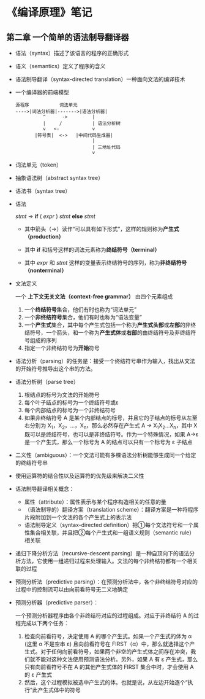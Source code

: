 # 《编译原理》笔记

## 第二章 一个简单的语法制导翻译器

- 语法（syntax）描述了该语言的程序的正确形式

- 语义（semantics）定义了程序的含义

- 语法制导翻译（syntax-directed translation）一种面向文法的编译技术

- 一个编译器的前端模型

    ```
    源程序           词法单元
    ---->|词法分析器|------->|语法分析器|
              ^      ->         |
              |     /           | 语法分析树
              v   <-            v
           |符号表|  <->   |中间代码生成器|
                                |
                                | 三地址代码
                                v
    ```

- 词法单元（token）

- 抽象语法树（abstract syntax tree）

- 语法书（syntax tree）

- 语法

    *stmt* → **if** ( *expr* ) *stmt* **else** *stmt*

    - 其中箭头（→）读作“可以具有如下形式”，这样的规则称为**产生式（production）**

    - 其中 **if** 和括号这样的词法元素称为**终结符号（terminal）**

    - 其中 *expr* 和 *stmt* 这样的变量表示终结符号的序列，称为**非终结符号（nonterminal）**

- 文法定义

    一个 **上下文无关文法（context-free grammar）** 由四个元素组成

    1. 一个**终结符号**集合，他们有时也称为“词法单元”
    2. 一个**非终结符号**集合，他们有时也称为“语法变量”
    3. 一个**产生式**集合，其中每个产生式包括一个称为**产生式头部**或**左部**的非终结符号，一个箭头，和一个称为**产生式体**或**右部**的由终结符号及非终结符号组成的序列
    4. 指定一个非终结符号为**开始**符号

- 语法分析（parsing）的任务是：接受一个终结符号串作为输入，找出从文法的开始符号推导出这个串的方法。

- 语法分析树（parse tree）

    1. 根结点的标号为文法的开始符号
    2. 每个叶子结点的标号为一个终结符号或ε
    3. 每个内部结点的标号为一个非终结符号
    4. 如果非终结符号 A 是某个内部结点的标号，并且它的子结点的标号从左至右分别为 X<sub>1</sub>，X<sub>2</sub>，...，X<sub>n</sub>，那么必然存在产生式 A → X<sub>1</sub>X<sub>2</sub>...X<sub>n</sub>，其中 X 既可以是终结符号，也可以是非终结符号。作为一个特殊情况，如果 A→ε 是一个产生式，那么一个标号为 A 的结点可以只有一个标号为 ε 子结点

- 二义性（ambiguous）：一个文法可能有多棵语法分析树能够生成同一个给定的终结符号串

- 使用运算符的结合性以及运算符的优先级来解决二义性

- 语法制导翻译相关概念：

    - 属性（attribute）：属性表示与某个程序构造相关的任意的量
    - （语法制导的）翻译方案（translation scheme）：翻译方案是一种将程序片段附加到一个文法的各个产生式上的表示法
    - 语法制导定义（syntax-directed definition）把①每个文法符号和一个属性集合相关联，并且把②每个产生式和一组语义规则（semantic rule）相关联

- 递归下降分析方法（recursive-descent parsing）是一种自顶向下的语法分析方法，它使用一组递归过程来处理输入。文法的每个非终结符都有一个相关联的过程

- 预测分析法（predictive parsing）：在预测分析法中，各个非终结符号对应的过程中的控制流可以由向前看符号无二义地确定

- 预测分析器（predictive parser）：

    一个预测分析器程序由各个非终结符对应的过程组成。对应于非终结符 A 的过程完成以下两个任务：

    1. 检查向前看符号，决定使用 A 的哪个产生式。如果一个产生式的体为 α (这里 α 不是空串 ε) 且向前看符号在 FIRST（α）中，那么就选择这个产生式。对于任何向前看符号，如果两个非空的产生式体之间存在冲突，我们就不能对这种文法使用预测语法分析。另外，如果 A 有 ε 产生式，那么只有向前看符号不在 A 的其他产生式体的 FIRST 集合中时，才会使用 A 的 ε 产生式
    2. 然后，这个过程模拟被选中产生式的体。也就是说，从左边开始逐个“执行”此产生式体中的符号